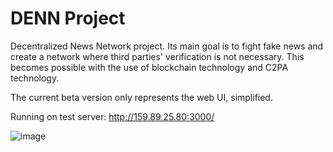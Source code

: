 # DENN Project

Decentralized News Network project.
Its main goal is to fight fake news and create a network where third parties' verification is not necessary. 
This becomes possible with the use of blockchain technology and C2PA technology. 

The current beta version only represents the web UI, simplified. 

Running on test server: http://159.89.25.80:3000/

![image](https://github.com/ktsourdi/DENN/assets/64464984/2a6dd661-0252-4f8d-b787-f1fed1a38ba2)

